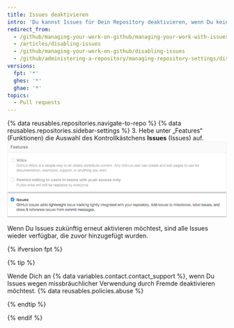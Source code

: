 ```yaml
---
title: Issues deaktivieren
intro: 'Du kannst Issues für Dein Repository deaktivieren, wenn Du keine Beiträge oder Fehlerberichte akzeptierst.'
redirect_from:
  - /github/managing-your-work-on-github/managing-your-work-with-issues-and-pull-requests/disabling-issues
  - /articles/disabling-issues
  - /github/managing-your-work-on-github/disabling-issues
  - /github/administering-a-repository/managing-repository-settings/disabling-issues
versions:
  fpt: '*'
  ghes: '*'
  ghae: '*'
topics:
  - Pull requests
---
```


{% data reusables.repositories.navigate-to-repo %}
{% data reusables.repositories.sidebar-settings %}
3. Hebe unter „Features“ (Funktionen) die Auswahl des Kontrollkästchens **Issues** (Issues) auf. ![Kontrollkästchen „Remove Issues" (Entfernen von Issues)](/assets/images/help/issues/issues_settings_remove_from_repo.png)

Wenn Du Issues zukünftig erneut aktivieren möchtest, sind alle Issues wieder verfügbar, die zuvor hinzugefügt wurden.

{% ifversion fpt %}

{% tip %}

Wende Dich an {% data variables.contact.contact_support %}, wenn Du Issues wegen missbräuchlicher Verwendung durch Fremde deaktivieren möchtest.
{% data reusables.policies.abuse %}

{% endtip %}

{% endif %}
